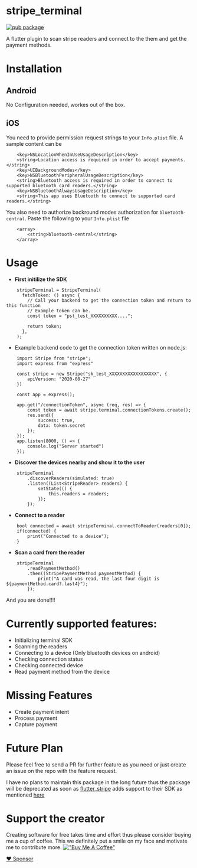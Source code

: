# stripe_terminal
[![pub package](https://img.shields.io/pub/v/stripe_terminal.svg)](https://pub.dartlang.org/packages/stripe_terminal)

A flutter plugin to scan stripe readers and connect to the them and get the payment methods.




# Installation

## Android
No Configuration needed, workes  out of the box.

## iOS
You need to provide permission request strings to your `Info.plist` file. A sample content can be

```
	<key>NSLocationWhenInUseUsageDescription</key>
	<string>Location access is required in order to accept payments.</string>
	<key>UIBackgroundModes</key>
	<key>NSBluetoothPeripheralUsageDescription</key>
	<string>Bluetooth access is required in order to connect to supported bluetooth card readers.</string>
	<key>NSBluetoothAlwaysUsageDescription</key>
	<string>This app uses Bluetooth to connect to supported card readers.</string>
```


You also need to authorize backround modes authorization for `bluetooth-central`. Paste the following to your `Info.plist` file
```
	<array>
		<string>bluetooth-central</string>
	</array>
```





# Usage

- **First initilize the SDK**
```
    stripeTerminal = StripeTerminal(
      fetchToken: () async {
        // Call your backend to get the connection token and return to this function
        // Example token can be.
        const token = "pst_test_XXXXXXXXXX...."; 

        return token;
      },
    );
```

- Example backend code to get the connection token written on node.js:
```
    import Stripe from "stripe";
    import express from "express"

    const stripe = new Stripe("sk_test_XXXXXXXXXXXXXXXXXX", {
        apiVersion: "2020-08-27"
    })

    const app = express();

    app.get("/connectionToken", async (req, res) => {
        const token = await stripe.terminal.connectionTokens.create();
        res.send({
            success: true,
            data: token.secret
        });
    });
    app.listen(8000, () => {
        console.log("Server started")
    });
```

- **Discover the devices nearby and show it to the user**
```
    stripeTerminal
        .discoverReaders(simulated: true)
        .listen((List<StripeReader> readers) {
            setState(() {
                this.readers = readers;
            });
        });
```

- **Connect to a reader**
```
    bool connected = await stripeTerminal.connectToReader(readers[0]);
    if(connected) {
        print("Connected to a device");
    }
``` 

- **Scan a card from the reader**
```
    stripeTerminal
        .readPaymentMethod()
        .then((StripePaymentMethod paymentMethod) {
            print("A card was read, the last four digit is ${paymentMethod.card?.last4}");
        });
```

And you are done!!!!





# Currently supported features:
- Initializing terminal SDK
- Scanning the readers
- Connecting to a device (Only bluetooth devices on android)
- Checking connection status
- Checking connected device
- Read payment method from the device




# Missing Features
- Create payment intent
- Process payment
- Capture payment





# Future Plan
Please feel free to send a PR for further feature as you need or just create an issue on the repo with the feature request. 

I have no plans to maintain this package in the long future thus the package will be deprecated as soon as [flutter_stripe](https://pub.dev/packages/flutter_stripe) adds support to their SDK as mentioned [here](https://github.com/flutter-stripe/flutter_stripe/issues/39#issuecomment-1084191165) 





# Support the creator
Creating software for free takes time and effort thus please consider buying me a cup of coffee. This we definitely put a smile on my face and motivate me to contribute more.
[!["Buy Me A Coffee"](https://www.buymeacoffee.com/assets/img/custom_images/orange_img.png)](https://www.buymeacoffee.com/aawaz)

[:heart: Sponsor](https://github.com/sponsors/awazgyawali)